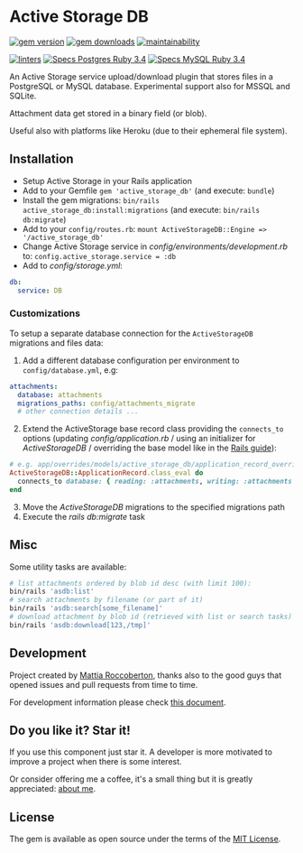 # Active Storage DB

[![gem version](https://badge.fury.io/rb/active_storage_db.svg)](https://badge.fury.io/rb/active_storage_db)
[![gem downloads](https://badgen.net/rubygems/dt/active_storage_db)](https://rubygems.org/gems/active_storage_db)
[![maintainability](https://api.codeclimate.com/v1/badges/92e1e703c308744a0f66/maintainability)](https://codeclimate.com/github/blocknotes/active_storage_db/maintainability)

[![linters](https://github.com/blocknotes/active_storage_db/actions/workflows/linters.yml/badge.svg)](https://github.com/blocknotes/active_storage_db/actions/workflows/linters.yml)
[![Specs Postgres Ruby 3.4](https://github.com/blocknotes/active_storage_db/actions/workflows/specs_postgres_ruby34.yml/badge.svg)](https://github.com/blocknotes/active_storage_db/actions/workflows/specs_postgres_ruby34.yml)
[![Specs MySQL Ruby 3.4](https://github.com/blocknotes/active_storage_db/actions/workflows/specs_mysql_ruby34.yml/badge.svg)](https://github.com/blocknotes/active_storage_db/actions/workflows/specs_mysql_ruby34.yml)

An Active Storage service upload/download plugin that stores files in a PostgreSQL or MySQL database.
Experimental support also for MSSQL and SQLite.

Attachment data get stored in a binary field (or blob).

Useful also with platforms like Heroku (due to their ephemeral file system).

## Installation

- Setup Active Storage in your Rails application
- Add to your Gemfile `gem 'active_storage_db'` (and execute: `bundle`)
- Install the gem migrations: `bin/rails active_storage_db:install:migrations` (and execute: `bin/rails db:migrate`)
- Add to your `config/routes.rb`: `mount ActiveStorageDB::Engine => '/active_storage_db'`
- Change Active Storage service in *config/environments/development.rb* to: `config.active_storage.service = :db`
- Add to *config/storage.yml*:

```yml
db:
  service: DB
```

### Customizations

To setup a separate database connection for the `ActiveStorageDB` migrations and files data:

1. Add a different database configuration per environment to `config/database.yml`, e.g:

```yml
attachments:
  database: attachments
  migrations_paths: config/attachments_migrate
  # other connection details ...
```

2. Extend the ActiveStorage base record class providing the `connects_to` options (updating _config/application.rb_ / using an initializer for _ActiveStorageDB_ / overriding the base model like in the [Rails guide](https://guides.rubyonrails.org/engines.html#overriding-models-and-controllers)):

```rb
# e.g. app/overrides/models/active_storage_db/application_record_override.rb
ActiveStorageDB::ApplicationRecord.class_eval do
  connects_to database: { reading: :attachments, writing: :attachments }
end
```

3. Move the _ActiveStorageDB_ migrations to the specified migrations path
4. Execute the _rails db:migrate_ task

## Misc

Some utility tasks are available:

```sh
# list attachments ordered by blob id desc (with limit 100):
bin/rails 'asdb:list'
# search attachments by filename (or part of it)
bin/rails 'asdb:search[some_filename]'
# download attachment by blob id (retrieved with list or search tasks) - the second argument is the destination:
bin/rails 'asdb:download[123,/tmp]'
```

## Development

Project created by [Mattia Roccoberton](http://blocknot.es), thanks also to the good guys that opened issues and pull requests from time to time.

For development information please check [this document](extra/development.md).

## Do you like it? Star it!

If you use this component just star it. A developer is more motivated to improve a project when there is some interest.

Or consider offering me a coffee, it's a small thing but it is greatly appreciated: [about me](https://www.blocknot.es/about-me).

## License

The gem is available as open source under the terms of the [MIT License](https://opensource.org/licenses/MIT).
